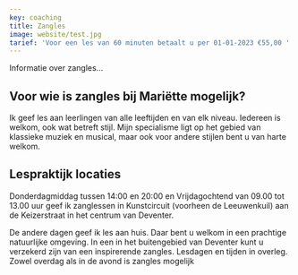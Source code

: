 ```yaml
---
key: coaching
title: Zangles
image: website/test.jpg
tarief: 'Voor een les van 60 minuten betaalt u per 01-01-2023 €55,00 '
---
```

Informatie over zangles...

## Voor wie is zangles bij Mariëtte mogelijk?

Ik geef les aan leerlingen van alle leeftijden en van elk niveau. Iedereen is welkom, ook wat betreft stijl. Mijn specialisme ligt op het gebied van klassieke muziek en musical, maar ook voor andere stijlen bent u van harte welkom.

## Lespraktijk locaties

Donderdagmiddag tussen  14:00 en 20:00  en Vrijdagochtend van 09.00 tot 13.00 uur  geef ik zanglessen in Kunstcircuit (voorheen de Leeuwenkuil) aan de Keizerstraat in het centrum van Deventer. 

De andere dagen geef ik les aan huis. Daar bent u welkom in een  prachtige natuurlijke omgeving. In een in het buitengebied van Deventer kunt u verzekerd zijn van een inspirerende zangles. Lesdagen en tijden in overleg. Zowel overdag als in de avond is zangles mogelijk
